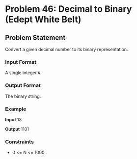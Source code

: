 # Problem 46: Decimal to Binary (Edept White Belt)

## Problem Statement
Convert a given decimal number to its binary representation.

### Input Format
A single integer `N`.

### Output Format
The binary string.

### Example

**Input**
13

**Output**
1101


### Constraints
- 0 <= N <= 1000
